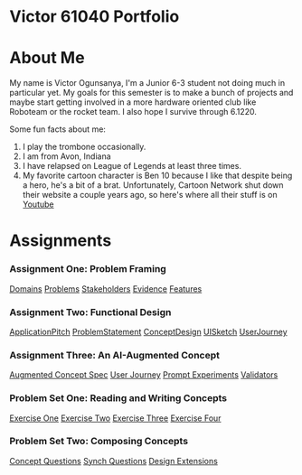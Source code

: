 # Victor 61040 Portfolio

# About Me
My name is Victor Ogunsanya, I'm a Junior 6-3 student not doing much in particular yet. My goals for this semester is to make a bunch of projects and maybe start getting involved in a more hardware oriented club like Roboteam or the rocket team. I also hope I survive through 6.1220.

Some fun facts about me:
1. I play the trombone occasionally.
2. I am from Avon, Indiana
3. I have relapsed on League of Legends at least three times.
4. My favorite cartoon character is Ben 10 because I like that despite being a hero, he's a bit of a brat. Unfortunately, Cartoon Network shut down their website a couple years ago, so here's where all their stuff is on 
[Youtube](https://www.youtube.com/channel/UCoWgc1mqe-bcfb_lem7EyOg)


# Assignments

### Assignment One: Problem Framing
[Domains](assignment-one/Domains.md)
[Problems](assignment-one/Problems.md)
[Stakeholders](assignment-one/Stakeholders.md)
[Evidence](assignment-one/Evidence.md)
[Features](assignment-one/Features.md)

### Assignment Two: Functional Design
[ApplicationPitch](./assignment-two/ApplicationPitch.md)
[ProblemStatement](./assignment-two/ProblemStatement.md)
[ConceptDesign](./assignment-two/ConceptDesign.md)
[UISketch](./assignment-two/UISketches.md)
[UserJourney](./assignment-two/UserJourney.md)


### Assignment Three: An AI-Augmented Concept
[Augmented Concept Spec](./assignment-three/AugmentedConcept.md)
[User Journey](./assignment-three/UserJourney.md)
[Prompt Experiments](./assignment-three/PromptExperiments.md)
[Validators](./assignment-three/Validators.md)
### Problem Set One: Reading and Writing Concepts

[Exercise One](pset-1/Exercise-One.md)
[Exercise Two](pset-1/Exercise-Two.md)
[Exercise Three](pset-1/Exercise-Three.md)
[Exercise Four](pset-1/Exercise-Four.md)

### Problem Set Two: Composing Concepts

[Concept Questions](pset-2/ConceptQuestions.md)
[Synch Questions](pset-2/SynchQuestions.md)
[Design Extensions](pset-2/DesignExtensions.md)
